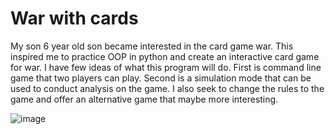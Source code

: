 # War with cards

My son 6 year old son became interested in the card game war. This inspired me to practice OOP in python and create an interactive card game for war. I have few ideas of what this program will do. First is command line game that two players can play. Second is a simulation mode that can be used to conduct analysis on the game. I also seek to change the rules to the game and offer an alternative game that maybe more interesting.



![image](https://user-images.githubusercontent.com/33331944/152666207-7ab6283d-0c8f-4b35-be54-a81fbc3b4cae.png)

